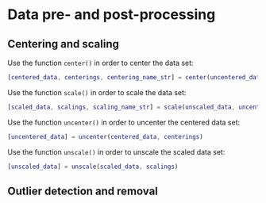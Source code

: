 # Data pre- and post-processing

## Centering and scaling

Use the function `center()` in order to center the data set:

```matlab
[centered_data, centerings, centering_name_str] = center(uncentered_data, cent_crit, user_supplied_centering)
```

Use the function `scale()` in order to scale the data set:

```matlab
[scaled_data, scalings, scaling_name_str] = scale(unscaled_data, uncentered_data, scal_crit, user_supplied_scaling)
```

Use the function `uncenter()` in order to uncenter the centered data set:

```matlab
[uncentered_data] = uncenter(centered_data, centerings)
```

Use the function `unscale()` in order to unscale the scaled data set:

```matlab
[unscaled_data] = unscale(scaled_data, scalings)
```

## Outlier detection and removal
